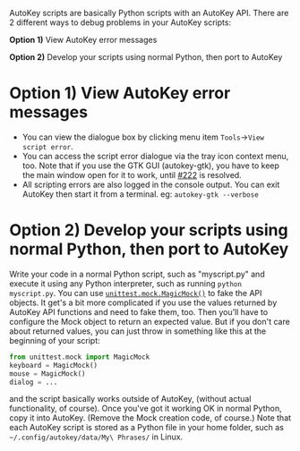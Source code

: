 AutoKey scripts are basically Python scripts with an AutoKey API. There are 2 different ways to debug problems in your AutoKey scripts:

**Option 1)** View AutoKey error messages

**Option 2)** Develop your scripts using normal Python, then port to AutoKey  
  
  

# Option 1) View AutoKey error messages
* You can view the dialogue box by clicking menu item `Tools`→`View script error`.
* You can access the script error dialogue via the tray icon context menu, too. Note that if you use the GTK GUI (autokey-gtk), you have to keep the main window open for it to work, until [#222](https://github.com/autokey/autokey/issues/222) is resolved.
* All scripting errors are also logged in the console output. You can exit AutoKey then start it from a terminal. eg:
`autokey-gtk --verbose`

# Option 2) Develop your scripts using normal Python, then port to AutoKey
Write your code in a normal Python script, such as "myscript.py" and execute it using any Python interpreter, such as running `python myscript.py`. You can use [`unittest.mock.MagicMock()`](https://docs.python.org/3/library/unittest.mock.html) to fake the API objects. It get's a bit more complicated if you use the values returned by AutoKey API functions and need to fake them, too. Then you’ll have to configure the Mock object to return an expected value. But if you don't care about returned values, you can just throw in something like this at the beginning of your script:

```python
from unittest.mock import MagicMock
keyboard = MagicMock()
mouse = MagicMock()
dialog = ...
```

and the script basically works outside of AutoKey, (without actual functionality, of course).
Once you've got it working OK in normal Python, copy it into AutoKey. (Remove the Mock creation code, of course.) Note that each AutoKey script is stored as a Python file in your home folder, such as `~/.config/autokey/data/My\ Phrases/` in Linux.